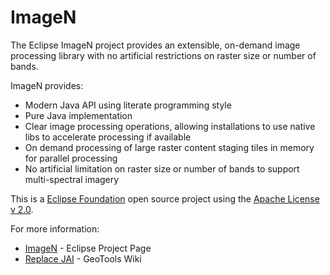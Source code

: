 # ImageN

The Eclipse ImageN project provides an extensible, on-demand image processing library with no artificial
restrictions on raster size or number of bands.

ImageN provides:

* Modern Java API using literate programming style
* Pure Java implementation
* Clear image processing operations, allowing installations to use native libs to accelerate processing if available
* On demand processing of large raster content staging tiles in memory for parallel processing
* No artificial limitation on raster size or number of bands to support multi-spectral imagery

This is a [Eclipse Foundation](https://www.eclipse.org) open source project using the [Apache License v 2.0](LICENSE.md).

For more information:

* [ImageN](https://projects.eclipse.org/projects/technology.imagen) - Eclipse Project Page
* [Replace JAI](https://github.com/geotools/geotools/wiki/Replace-JAI) - GeoTools Wiki
